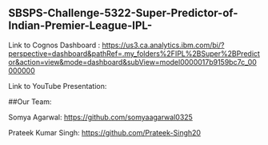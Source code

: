 ## SBSPS-Challenge-5322-Super-Predictor-of-Indian-Premier-League-IPL-
Link to Cognos Dashboard : https://us3.ca.analytics.ibm.com/bi/?perspective=dashboard&pathRef=.my_folders%2FIPL%2BSuper%2BPredictor&action=view&mode=dashboard&subView=model0000017b9159bc7c_00000000

Link to YouTube Presentation:

##Our Team:

Somya Agarwal: https://github.com/somyaagarwal0325

Prateek Kumar Singh: https://github.com/Prateek-Singh20
